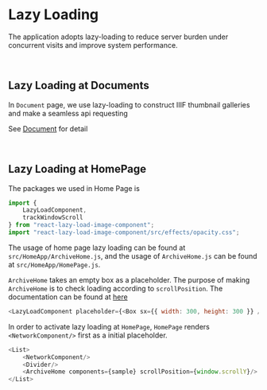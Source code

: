 # Lazy Loading

The application adopts lazy-loading to reduce server burden under concurrent visits and improve system performance.



&nbsp;

## Lazy Loading at Documents

In `Document` page, we use lazy-loading to construct IIIF thumbnail galleries and make a seamless api requesting

See [Document](../../Components/Documents#LazyLoading_Document) for detail



&nbsp;

## Lazy Loading at HomePage
The packages we used in Home Page is
```javascript
import {
    LazyLoadComponent,
    trackWindowScroll
} from "react-lazy-load-image-component";
import "react-lazy-load-image-component/src/effects/opacity.css";
```

The usage of home page lazy loading can be found at `src/HomeApp/ArchiveHome.js`, and the usage of `ArchiveHome.js` can be found at `src/HomeApp/HomePage.js`.

`ArchiveHome` takes an empty box as a placeholder. The purpose of making `ArchiveHome` is to check loading according to `scrollPosition`. The documentation can be found at [here](https://github.com/Aljullu/react-lazy-load-image-component)

```javascript
<LazyLoadComponent placeholder={<Box sx={{ width: 300, height: 300 }} />} scrollPosition={scrollPosition} threshold={1} >
```

In order to activate lazy loading at `HomePage`, `HomePage` renders `<NetworkComponent/>` first as a initial placeholder.

```javascript
<List>
    <NetworkComponent/>
    <Divider/>
    <ArchiveHome components={sample} scrollPosition={window.scrollY}/>
</List>
```
